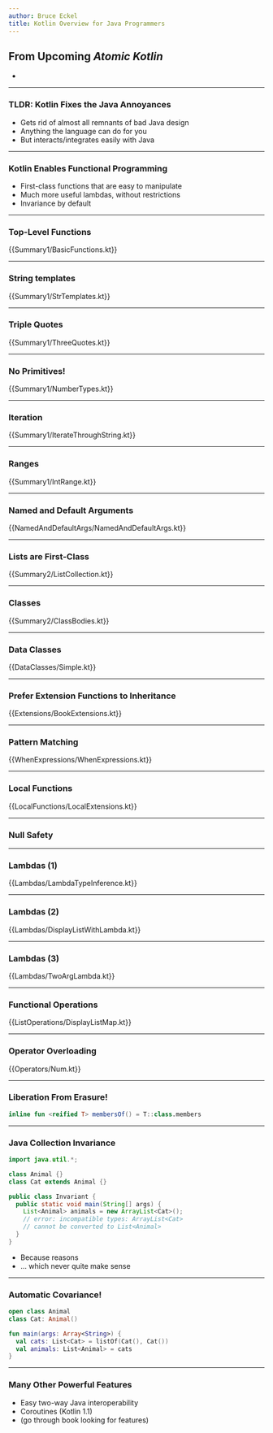 ```yaml
---
author: Bruce Eckel
title: Kotlin Overview for Java Programmers
---
```


## From Upcoming _Atomic Kotlin_
*

---

### TLDR: Kotlin Fixes the Java Annoyances
* Gets rid of almost all remnants of bad Java design
* Anything the language can do for you
* But interacts/integrates easily with Java

---

### Kotlin Enables Functional Programming
* First-class functions that are easy to manipulate
* Much more useful lambdas, without restrictions
* Invariance by default

---

### Top-Level Functions

{{Summary1/BasicFunctions.kt}}

---

### String templates

{{Summary1/StrTemplates.kt}}

---

### Triple Quotes

{{Summary1/ThreeQuotes.kt}}

---

### No Primitives!

{{Summary1/NumberTypes.kt}}

---

### Iteration

{{Summary1/IterateThroughString.kt}}

---

### Ranges

{{Summary1/IntRange.kt}}

---

### Named and Default Arguments

{{NamedAndDefaultArgs/NamedAndDefaultArgs.kt}}

---

### Lists are First-Class

{{Summary2/ListCollection.kt}}

---

### Classes

{{Summary2/ClassBodies.kt}}

---

### Data Classes

{{DataClasses/Simple.kt}}

---

### Prefer Extension Functions to Inheritance

{{Extensions/BookExtensions.kt}}

---

### Pattern Matching

{{WhenExpressions/WhenExpressions.kt}}

---

### Local Functions

{{LocalFunctions/LocalExtensions.kt}}

---

### Null Safety


---

### Lambdas (1)

{{Lambdas/LambdaTypeInference.kt}}

---

### Lambdas (2)

{{Lambdas/DisplayListWithLambda.kt}}

---

### Lambdas (3)

{{Lambdas/TwoArgLambda.kt}}

---

### Functional Operations

{{ListOperations/DisplayListMap.kt}}

---

### Operator Overloading

{{Operators/Num.kt}}

---

### Liberation From Erasure!

```kotlin
inline fun <reified T> membersOf() = T::class.members
```

---

### Java Collection Invariance

```java
import java.util.*;

class Animal {}
class Cat extends Animal {}

public class Invariant {
  public static void main(String[] args) {
    List<Animal> animals = new ArrayList<Cat>();
    // error: incompatible types: ArrayList<Cat>
    // cannot be converted to List<Animal>
  }
}
```

* Because reasons
* ... which never quite make sense

---

### Automatic Covariance!

```kotlin
open class Animal
class Cat: Animal()

fun main(args: Array<String>) {
  val cats: List<Cat> = listOf(Cat(), Cat())
  val animals: List<Animal> = cats
}
```

---

### Many Other Powerful Features
* Easy two-way Java interoperability
* Coroutines (Kotlin 1.1)
* (go through book looking for features)
